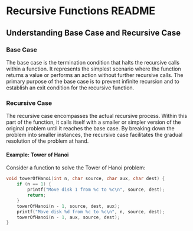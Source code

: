 # Recursive Functions README

## Understanding Base Case and Recursive Case

### Base Case

The base case is the termination condition that halts the recursive calls within a function. It represents the simplest scenario where the function returns a value or performs an action without further recursive calls. The primary purpose of the base case is to prevent infinite recursion and to establish an exit condition for the recursive function.

### Recursive Case

The recursive case encompasses the actual recursive process. Within this part of the function, it calls itself with a smaller or simpler version of the original problem until it reaches the base case. By breaking down the problem into smaller instances, the recursive case facilitates the gradual resolution of the problem at hand.

#### Example: Tower of Hanoi

Consider a function to solve the Tower of Hanoi problem:

```c
void towerOfHanoi(int n, char source, char aux, char dest) {
    if (n == 1) {
        printf("Move disk 1 from %c to %c\n", source, dest);
        return;
    }
    towerOfHanoi(n - 1, source, dest, aux);
    printf("Move disk %d from %c to %c\n", n, source, dest);
    towerOfHanoi(n - 1, aux, source, dest);
}
